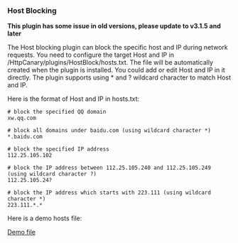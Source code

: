 ### Host Blocking

**This plugin has some issue in old versions, please update to v3.1.5 and later**

The Host blocking plugin can block the specific host and IP during network requests. You need to configure the target Host and IP in /HttpCanary/plugins/HostBlock/hosts.txt. The file will be automatically created when the plugin is installed. You could add or edit Host and IP in it directly. The plugin supports using * and ? wildcard character to match Host and IP.


Here is the format of Host and IP in hosts.txt:
```
# block the specified QQ domain
xw.qq.com

# block all domains under baidu.com (using wildcard character *)
*.baidu.com

# block the specified IP address
112.25.105.102

# block the IP address between 112.25.105.240 and 112.25.105.249 (using wildcard character ?)
112.25.105.24?

# block the IP address which starts with 223.111 (using wildcard character *)
223.111.*.*
```

Here is a demo hosts file:

[Demo file](https://raw.githubusercontent.com/MegatronKing/HttpCanary/master/plugins/HostBlock/hosts.txt)